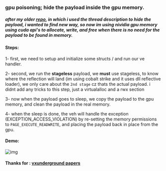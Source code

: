 ### gpu poisoning; hide the payload inside the gpu memory.

##### after my older [repo](https://gitlab.com/ORCA000/t.d.p), in which i used the thread description to hide the payload, i wanted to find new way, so now im using **nividia** gpu memory using cuda api's to allocate, write, and free when there is no need for the payload to be found in memory.

#### Steps:
1- first, we need to setup and initialize some structs / and run our ve handler.

2- second, we run the **stageless** payload, we **must** use stageless, to know where
the reflection will land (im using cobalt strike and it uses dll reflective loader), we only care about the `2nd stage` cz thats the actual 
payload. i didnt add any tricks to this step, just a virtualalloc and a rwx section

3- now when the payload goes to sleep, we copy the payload to the gpu memory, and clean the payload in the real memory.

4- when the sleep is done, the veh will handle the exception (EXCEPTION_ACCESS_VIOLATION) by re-setting the memory permissions to `PAGE_EXECUTE_READWRITE`, and placing the payload back in place from the gpu.


#### Demo:
![img](https://gitlab.com/ORCA000/gp/-/raw/main/images/demo1.png)
#### Thanks for : [vxunderground papers](https://github.com/vxunderground/VXUG-Papers/blob/main/GpuMemoryAbuse.cpp)


<br>
<br>
<br>



